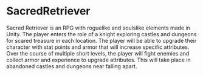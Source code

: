 # SacredRetriever
Sacred Retriever is an RPG with roguelike and soulslike elements made in Unity.
The player enters the role of a knight exploring castles and dungeons for scared treasure in each location. The player will be able to upgrade their character with stat points and armor that will increase specific attributes. Over the course of multiple short levels, the player will fight enemies and collect armor and experience to upgrade attributes. This will take place in abandoned castles and dungeons near falling apart.

